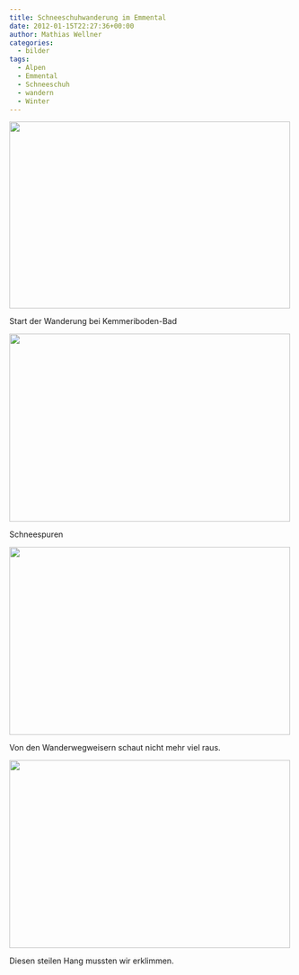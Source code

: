 ```yaml
---
title: Schneeschuhwanderung im Emmental
date: 2012-01-15T22:27:36+00:00
author: Mathias Wellner
categories:
  - bilder
tags:
  - Alpen
  - Emmental
  - Schneeschuh
  - wandern
  - Winter
---
```

<div style="width: 510px" class="wp-caption aligncenter">
  <img src="https://lh3.googleusercontent.com/-MKJCcqsEkn8/TxwqnQa53UI/AAAAAAAAAS0/-3h-jyJA2hM/s800/MW_20120114_1742.jpg" height="333" width="500" />
  
  <p class="wp-caption-text">
    Start der Wanderung bei Kemmeriboden-Bad<br />
  </p>
</div>

<div style="width: 510px" class="wp-caption aligncenter">
  <img src="https://lh4.googleusercontent.com/-cNyYc0qHTOY/TxwqnOxnsnI/AAAAAAAAASw/8gRg6Ai_mzs/s800/MW_20120114_1753.jpg" height="335" width="500" />
  
  <p class="wp-caption-text">
    Schneespuren<br />
  </p>
</div>

<div style="width: 510px" class="wp-caption aligncenter">
  <img src="https://lh6.googleusercontent.com/-e0jn2BIIWOI/TxwqoGydW1I/AAAAAAAAAS8/7-DzM20qP0k/s800/MW_20120115_1763.jpg" height="335" width="500" />
  
  <p class="wp-caption-text">
    Von den Wanderwegweisern schaut nicht mehr viel raus.<br />
  </p>
</div>

<div style="width: 510px" class="wp-caption aligncenter">
  <img src="https://lh4.googleusercontent.com/-1vZ_t8AX1yc/TxwqoshpG0I/AAAAAAAAATI/jaEkoPjZz1w/s800/MW_20120115_1769.jpg" height="335" width="500" />
  
  <p class="wp-caption-text">
    Diesen steilen Hang mussten wir erklimmen.<br />
  </p>
</div>